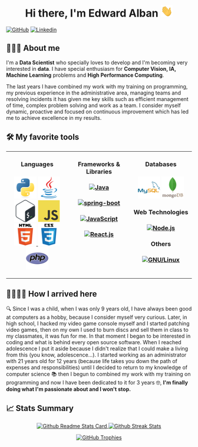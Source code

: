<h1 align="center">Hi there, I'm Edward Alban <img src="https://raw.githubusercontent.com/ABSphreak/ABSphreak/master/gifs/Hi.gif" height="32"/></h1>
<a href="https://github.com/EdwardInDev" target="_blank"> <img alt="GitHub" title="Edward-Alban" src=https://img.shields.io/badge/-Github-black?style=flat&logo=github></a>
<a href="https://www.linkedin.com/in/edward-alban-i?utm_source=share&utm_campaign=share_via&utm_content=profile&utm_medium=ios_app" target="_blank"> <img alt="Linkedin" title="Edward-alban" src=https://img.shields.io/badge/-LinkedIn-blue?style=flat&logo=Linkedin&logoColor=white></a>
<!-- <a href="https://stackoverflow.com/story/" target="_blank"> <img alt="StackOverflow" title="" src=https://img.shields.io/badge/-Stack%20overflow-FE7A16?style=flat&logo=stack-overflow&logoColor=white></a> -->

## 👨🏻‍💻 About me

I'm a **Data Scientist** who specially loves to develop and I'm becoming very interested in **data**. I have special enthusiasm for **Computer Vision, IA, Machine Learning** problems and **High Performance Computing**.

The last years I have combined my work with my training on programming, my previous experience in the administrative area, managing teams and resolving incidents it has given me key skills such as efficient management of time, complex problem solving and work as a team. I consider myself dynamic, proactive and focused on continuous improvement which has led me to achieve excellence in my results.


## 🛠️ My favorite tools

<table><tr><td valign="top" align="center" width="32%">

<h3 align="center"> Languages <h3>  
<div align="center">  
<a href="https://www.python.org" target="_blank"> <img src="https://raw.githubusercontent.com/devicons/devicon/master/icons/python/python-original.svg" alt="Python" title="Python" height=60/></a>
    <a href="https://www.java.com" target="_blank"> <img src="https://raw.githubusercontent.com/devicons/devicon/master/icons/java/java-original.svg" alt="Java" title ="Java" height=60/></a>
    <a href="https://www.gnu.org/software/bash/" target="_blank"> <img src="https://raw.githubusercontent.com/devicons/devicon/7a4ca8aa871d6dca81691e018d31eed89cb70a76/icons/bash/bash-original.svg" alt="Bash" title="GNU Bash" height=60/></a>
    <a href="https://developer.mozilla.org/en-US/docs/Web/JavaScript" target="_blank"> <img src="https://raw.githubusercontent.com/devicons/devicon/master/icons/javascript/javascript-original.svg" alt="JavaScript" title="JavaScript" height=60/> </a>
    <a href="https://www.w3schools.com/html/" target="_blank"> <img src="https://raw.githubusercontent.com/devicons/devicon/master/icons/html5/html5-original-wordmark.svg" alt="HTML5" title="HTML5" height=60/> 
    <a href="https://www.w3schools.com/css/" target="_blank"> <img src="https://raw.githubusercontent.com/devicons/devicon/master/icons/css3/css3-original-wordmark.svg" alt="CSS3" title="CSS3" height=60/></a>
    <a href="https://www.php.net/" target="_blank"> <img src="https://raw.githubusercontent.com/devicons/devicon/7a4ca8aa871d6dca81691e018d31eed89cb70a76/icons/php/php-original.svg" alt="PHP" title="PHP" height=60/></a>
</div></td><td valign="top" width="32%">
<h3 align="center"> Frameworks & Libraries <h3>  
<div align="center">  
<h4 aling="left"> <a href=https://www.java.com/ target="_blank"><img alt="Java" title="Java" src="https://img.shields.io/badge/Java-%23ED8B00.svg?flat&logo=java&logoColor=white"/></a></h4>
    <p>
    <a href="https://spring.io/projects/spring-boot" target="_blank"><img alt="spring-boot" title="spring-boot" src="https://upload.wikimedia.org/wikipedia/commons/7/79/Spring_Boot.svg" height=45></a>
    </p>
    <h4 aling="left"><a href=https://developer.mozilla.org/en-US/docs/Web/JavaScript target="_blank"><img alt=JavaScript title="JavaScript" src="https://img.shields.io/badge/JavaScript-%23323330.svg?style=flat&logo=javascript&logoColor=%23F7DF1E"></a></h4>
    <p>
        <a href="https://reactjs.org/" target="_blank"><img alt="React.js" title="React.js" src="https://upload.wikimedia.org/wikipedia/commons/a/a7/React-icon.svg" height=50></a>
    </p>
    
</div></td><td valign="top" align="center" width="32%">
<h3 align="center"> Databases <h3>  
<div align="center">  
   <a href="https://www.mysql.com/" target="_blank"> <img src="https://raw.githubusercontent.com/devicons/devicon/master/icons/mysql/mysql-original-wordmark.svg" alt="MySQL" height=60/></a> 
   <a href="https://www.mongodb.com/" target="_blank"> <img src="https://raw.githubusercontent.com/devicons/devicon/master/icons/mongodb/mongodb-original-wordmark.svg" alt="MongoDB" height=60/></a>
</div>
<h3 align="center"> Web Technologies <h3>  
<div align="center">
    <a href="https://nodejs.org/" target="_blank"><img alt="Node.js" title="Node.js" src="https://upload.wikimedia.org/wikipedia/commons/d/d9/Node.js_logo.svg" height=40></a>
</div>
<h3 align="center"> Others <h3>  
<div align="center">
    <a href="https://www.gnu.org/home.en.html" target="_blank"> <img src="https://upload.wikimedia.org/wikipedia/commons/3/35/Tux.svg" alt="GNU/Linux" title="GNU/Linux" height=40/></a>
 </div>
</td>
</tr>
</table>

 ## 🏃🏻‍♂️‍➡️ How I arrived here

🔍 Since I was a child, when I was only 9 years old, I have always been good at computers as a hobby, because I consider myself very curious. Later, in high school, I hacked my video game console myself and I started patching video games, then on my own I used to burn discs and sell them in class to my classmates, it was fun for me. In that moment I began to be interested in coding and what is behind every open source software. When I reached adolescence I put it aside because I didn't realize that I could make a living from this (you know, adolescence...). I started working as an administrator with 21 years old for 12 years (because life takes you down the path of expenses and responsibilities) until I decided to return to my knowledge of computer science 📚 then I begun to combined my work with my training on programming and now I have been dedicated to it for 3 years 🤓, **I'm finally doing what I'm passionate about and I won't stop.**

## :chart_with_upwards_trend: Stats Summary

<p align="center">
    <a href="https://github.com/EdwardInDev">
        <img height="175" align="center" src="https://github-readme-stats.vercel.app/api?username=EdwardInDev&show_icons=true&theme=transparent&hide=prs&include_all_commits=true&card_width=300" alt="Github Readme Stats Card"/>
    </a>
    <a href="https://github.com/EdwardInDev">
        <img height="175" align="center" src="https://streak-stats.demolab.com/?user=EdwardInDev&theme=transparent&hide_current_streak=true&card_width=400" alt="Github Streak Stats"/>
    </a>
</p>

<div align="center">
    <a href="https://github.com/EdwardInDev">
        <img src="https://github-profile-trophy.vercel.app/?username=EdwardInDev&theme=discord&title=MultiLanguage,Stars,Commits,Repositories,Experiece,Followers&column=-1" alt="GitHub Trophies"/>
    </a>
</div>

<!--
**EdwardInDev/EdwardInDev** is a ✨ _special_ ✨ repository because its `README.md` (this file) appears on your GitHub profile.

Here are some ideas to get you started:

- 🔭 I’m currently working on ...
- 🌱 I’m currently learning ...
- 👯 I’m looking to collaborate on ...
- 🤔 I’m looking for help with ...
- 💬 Ask me about ...
- 📫 How to reach me: ...
- 😄 Pronouns: ...
- ⚡ Fun fact: ...
-->

